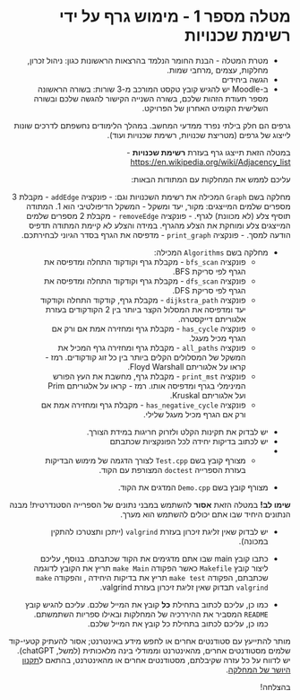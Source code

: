<div dir="rtl">

#  מטלה מספר 1 - מימוש גרף על ידי רשימת שכנויות  
* מטרת המטלה - הבנת החומר הנלמד בהרצאות הראשונות כגון: ניהול זכרון, מחלקות, עצמים ,מרחבי שמות.
* הגשה ביחידים
* ב-Moodle יש להגיש קובץ טקסט המורכב מ-3 שורות: בשורה הראשונה מספר תעודת הזהות שלכם, בשורה השנייה הקישור להגשה שלכם ובשורה השלישית הקומיט האחרון של הפרויקט.
 

גרפים הם חלק בילתי נפרד ממדעי המחשב. במהלך הלימודים נחשפתם לדרכים שונות לייצוג של גרפים (מטריצת שכנויות, רשימת שכנויות ועוד).

במטלה הזאת תייצגו גרף בעזרת **רשימת שכנויות** - https://en.wikipedia.org/wiki/Adjacency_list 



עליכם לממש את המחלקות עם המתודות הבאות:

מחלקה בשם ``Graph`` המכילה את רשימת השכנויות וגם:
    - פונקציה ``addEdge`` - מקבלת 3 מספרים שלמים המייצגים: מקור, יעד ומשקל - המשקל הדיפולטיבי הוא 1. המתודה תוסיף צלע (לא מכוונת) לגרף.
    - פונקציה ``removeEdge`` - מקבלת 2 מספרים שלמים המייצגים צלע ומוחקת את הצלע מהגרף. במידה והצלע לא קיימת המתודה תדפיס הודעה למסך.
    - פונקציה ``print_graph`` - מדפיסה את הגרף בסדר הגיוני לבחירתכם.
  
* מחלקה בשם ``Algorithms`` המכילה:
    - פונקציה ``bfs_scan`` - מקבלת גרף וקודקוד התחלה ומדפיסה את הגרף לפי סריקת BFS.
    - פונקציה ``dfs_scan`` - מקבלת גרף וקודקוד התחלה ומדפיסה את הגרף לפי סריקת DFS.
    - פונקציה ``dijkstra_path`` - מקבלת גרף, קודקוד התחלה וקודקוד יעד ומדפיסה את המסלול הקצר ביותר בין 2 הקודקודים בעזרת אלגוריתם דייקסטרה.
    - פונקציה ``has_cycle`` -  מקבלת גרף ומחזירה אמת אם ורק אם הגרף מכיל מעגל.
    - פונקציה ``all_paths`` - מקבלת גרף ומחזירה גרף המכיל את המשקל של המסלולים הקלים ביותר בין כל זוג קודקודים. רמז - קראו על אלגוריתם Floyd Warshall.
    - פונקציה ``print_mst`` - מקבלת גרף, מחשבת את העץ הפורש המינימלי בגרף ומדפיסה אותו. רמז - קראו על אלגוריתם Prim ועל אלגוריתם Kruskal.
    - פונקציה ``has_negative_cycle`` - מקבלת גרף ומחזירה אמת אם ורק אם הגרף מכיל מעגל שלילי.

</div>
<div dir="rtl">

* יש לבדוק את תקינות הקלט ולזרוק חריגות במידת הצורך. 
* יש לכתוב בדיקות יחידה לכל הפונקציות שכתבתם
* - מצורף קובץ בשם ``Test.cpp`` לצורך הדגמה של מימוש הבדיקות בעזרת הספרייה ``doctest`` המצורפת עם הקוד.

- מצורף  קובץ בשם ``Demo.cpp`` המדגים את הקוד.

**שימו לב!** במטלה הזאת **אסור** להשתמש במבני נתונים של הספרייה הסטנדרטית! מבנה הנתונים היחיד שבו אתם יכולים להשתמש הוא מערך. 

* יש לבדוק שאין זליגת זיכרון בעזרת ``valgrind`` (ייתכן ותצטרכו להתקין במכונה).

- כתבו קובץ main שבו אתם מדגימים את הקוד שכתבתם. בנוסף, עליכם ליצור קובץ ``Makefile`` כאשר הפקודה ``make Main`` 
תריץ את הקובץ לדוגמה שכתבתם, הפקודה ``make test`` תריץ את בדיקות היחידה , והפקודה ``make valgrind`` תבדוק שאין זליגת זיכרון בעזרת valgrind.

- כמו כן, עליכם לכתוב בתחילת **כל** קובץ את המייל שלכם. עליכם להגיש קובץ ``README`` המסביר את ההיררכיה של המחלקות ובאילו ספריות השתמשתם. כמו כן, עליכם לכתוב בתחילת כל קובץ את המייל שלכם.



מותר להתייעץ עם סטודנטים אחרים או לחפש מידע באינטרנט; אסור להעתיק קטעי-קוד שלמים מסטודנטים אחרים, מהאינטרנט וממודלי בינה מלאכותית (למשל, chatGPT).
יש לדווח על כל עזרה שקיבלתם, מסטודנטים אחרים או מהאינטרנט, בהתאם ל[תקנון היושר של המחלקה](https://www.ariel.ac.il/wp/cs/wp-content/uploads/sites/88/2020/08/Guidelines-for-Academic-Integrity.pdf).

בהצלחה!
</div>
